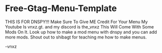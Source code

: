 # Free-Gtag-Menu-Template
THIS IS FOR DNSPY!!!
Make Sure To Give ME Credit For Your Menu My Youtube Is vnxz.gt. and my discord is the_vnxz
This Will Come With Some Mods On It.
Look up how to make a mod menu with dnspy and you can add more mods.
Shout out to shibagt for teaching me how to make menus.

-vnxz
